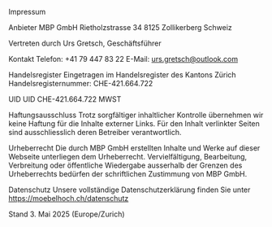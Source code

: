 Impressum

Anbieter
MBP GmbH
Rietholzstrasse 34
8125 Zollikerberg
Schweiz

Vertreten durch
Urs Gretsch, Geschäftsführer

Kontakt
Telefon: +41 79 447 83 22
E-Mail: urs.gretsch@outlook.com

Handelsregister
Eingetragen im Handelsregister des Kantons Zürich
Handelsregisternummer: CHE-421.664.722

UID
UID CHE-421.664.722 MWST

Haftungsausschluss
Trotz sorgfältiger inhaltlicher Kontrolle übernehmen wir keine Haftung für die Inhalte externer Links. Für den Inhalt verlinkter Seiten sind ausschliesslich deren Betreiber verantwortlich.

Urheberrecht
Die durch MBP GmbH erstellten Inhalte und Werke auf dieser Webseite unterliegen dem Urheberrecht. Vervielfältigung, Bearbeitung, Verbreitung oder öffentliche Wiedergabe ausserhalb der Grenzen des Urheberrechts bedürfen der schriftlichen Zustimmung von MBP GmbH.

Datenschutz
Unsere vollständige Datenschutzerklärung finden Sie unter
https://moebelhoch.ch/datenschutz

Stand
3. Mai 2025 (Europe/Zurich)